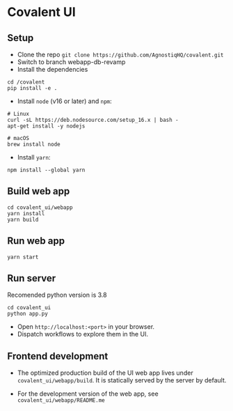 # Covalent UI

## Setup

-   Clone the repo ```git clone https://github.com/AgnostiqHQ/covalent.git```
-   Switch to branch webapp-db-revamp
-   Install the dependencies

```shell
cd /covalent
pip install -e .
```

-   Install `node` (v16 or later) and `npm`:

```shell
# Linux
curl -sL https://deb.nodesource.com/setup_16.x | bash -
apt-get install -y nodejs

# macOS
brew install node
```

-   Install `yarn`:

```shell
npm install --global yarn
```

## Build web app

```
cd covalent_ui/webapp
yarn install
yarn build
```

## Run web app

```shell
yarn start
```
## Run server
Recomended python version is 3.8
```shell
cd covalent_ui
python app.py
```

-   Open `http://localhost:<port>` in your browser.
-   Dispatch workflows to explore them in the UI.

## Frontend development

-   The optimized production build of the UI web app lives under `covalent_ui/webapp/build`. It is statically served by the server by default.

-   For the development version of the web app, see `covalent_ui/webapp/README.me`
